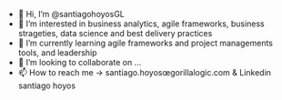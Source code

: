 - 👋 Hi, I’m @santiagohoyosGL
- 👀 I’m interested in business analytics, agile frameworks, business strageties, data science and best delivery practices
- 🌱 I’m currently learning agile frameworks and project managements tools, and leadership
- 💞️ I’m looking to collaborate on ...
- 📫 How to reach me -> santiago.hoyosœgorillalogic.com & Linkedin santiago hoyos

<!---
santiagohoyosGL/santiagohoyosGL is a ✨ special ✨ repository because its `README.md` (this file) appears on your GitHub profile.
You can click the Preview link to take a look at your changes.
--->
